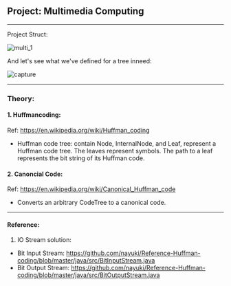 ## Project: Multimedia Computing

---
Project Struct:

![multi_1](https://user-images.githubusercontent.com/16191939/35038765-5a127e2c-fbae-11e7-91f0-efa9e5e7a863.PNG)

And let's see what we've defined for a tree inneed:

![capture](https://user-images.githubusercontent.com/16191939/35038924-e31eed54-fbae-11e7-8b1c-094cc69fb65a.PNG)

---
### Theory:
#### 1. Huffmancoding: 
Ref: https://en.wikipedia.org/wiki/Huffman_coding
- Huffman code tree: contain Node, InternalNode, and Leaf, represent a Huffman code tree. 
The leaves represent symbols. The path to a leaf represents the bit string of its Huffman code.
#### 2. Canoncial Code: 
Ref: https://en.wikipedia.org/wiki/Canonical_Huffman_code
- Converts an arbitrary CodeTree to a canonical code.
------------------
#### Reference:
1. IO Stream solution: 
- Bit Input Stream: https://github.com/nayuki/Reference-Huffman-coding/blob/master/java/src/BitInputStream.java
- Bit Output Stream: https://github.com/nayuki/Reference-Huffman-coding/blob/master/java/src/BitOutputStream.java
